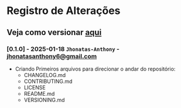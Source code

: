 # Registro de Alterações

## Veja como versionar [aqui](./VERSIONING.md)

### [0.1.0] - 2025-01-18 ```Jhonatas-Anthony``` - jhonatasanthony6@gmail.com

- Criando Primeiros arquivos para direcionar o andar do repositório:
    - CHANGELOG.md
    - CONTRIBUTING.md
    - LICENSE
    - README.md
    - VERSIONING.md

